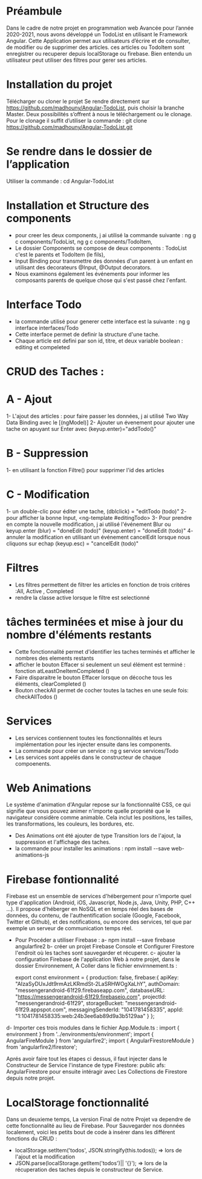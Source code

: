 # Préambule

Dans le cadre de notre projet en programmation web Avancée pour l’année 2020-2021, nous avons développé un TodoList en utilisant le Framework Angular. Cette Application permet aux utilisateurs d’écrire et de consulter, de modifier ou de supprimer des articles. ces articles ou TodoItem sont enregistrer ou recuperer depuis localStorage ou firebase. Bien entendu un utilisateur peut utiliser des filtres pour gerer ses articles.

# Installation du projet
 Télécharger ou cloner le projet
Se rendre directement sur https://github.com/madhouny/Angular-TodoList, puis choisir la branche Master. Deux possibilités s’offrent à nous le téléchargement ou le clonage. Pour le clonage il suffit d’utiliser la commande : git clone https://github.com/madhouny/Angular-TodoList.git

# Se rendre dans le dossier de l’application
Utiliser la commande : cd Angular-TodoList

# Installation et  Structure des components
- pour creer les deux components, j ai utilisé la commande suivante : ng g c components/TodoList,  ng g c components/TodoItem, 
- Le dossier Components se compose de deux components : TodoList  c'est le parents et TodoItem (le fils),
- Input Binding pour transmettre des données d'un parent à un enfant en utilisant des decorateurs @Input, @Output decorators.
- Nous examinons également les événements pour informer les composants parents de quelque chose qui s'est passé chez l'enfant.

# Interface Todo 
- la commande utilisé pour generer cette interface est la suivante : ng g interface interfaces/Todo 
- Cette interface permet de definir la structure d'une tache. 
- Chaque article est defini par son id, titre, et deux variable  boolean : editing et compeleted

# CRUD des Taches : 
  # A - Ajout
1- L'ajout des articles : pour faire passer les données, j ai utilisé Two Way Data Binding avec le [(ngModel)]
2- Ajouter un évenement pour ajouter une tache  on apuyant sur Enter avec (keyup.enter)="addTodo()"
  
  # B -  Suppression
1- en utilisant la fonction Filtre() pour supprimer l'id des articles
  
  # C - Modification
1- un double-clic pour éditer une tache, (dblclick) = "editTodo (todo)"
2- pour afficher la bonne Input, <ng-template #editingTodo> </ng-template>
3- Pour prendre en compte la nouvelle modification, j ai utilisé l'événement Blur ou keyup.enter (blur) = "doneEdit (todo)" (keyup.enter) = "doneEdit (todo)"
4- annuler la modification en utilisant un événement cancelEdit lorsque nous cliquons sur echap (keyup.esc) = "cancelEdit (todo)"

# Filtres 
- Les filtres permettent de filtrer les articles en fonction de trois critéres :All, Active , Completed
- rendre la classe active  lorsque le filtre est selectionné

# tâches terminées et mise à jour du nombre d'éléments restants
- Cette fonctionnalité permet d'identifier les taches terminés et afficher le nombres des elements restants
- afficher le bouton Effacer  si seulement un seul élément est terminé : fonction atLeastOneItemCompleted ()
- Faire disparaitre le bouton Effacer lorsque on  décoche tous les éléments, clearCompleted ()
- Bouton  checkAll permet de cocher toutes la taches en une seule fois: checkAllTodos ()

# Services 
- Les services contiennent toutes les fonctionnalités et leurs implémentation pour les injecter ensuite dans les components. 
- La commande pour créer un service : ng g service services/Todo
- Les services sont appelés dans le constructeur de chaque compoenents. 

# Web Animations
Le système d'animation d'Angular repose sur la fonctionnalité CSS, ce qui signifie que vous pouvez animer n'importe quelle propriété que le navigateur considère comme animable. Cela inclut les positions, les tailles, les transformations, les couleurs, les bordures, etc.

- Des Animations ont été ajouter de type Transition lors de l'ajout, la suppression et l'affichage des taches.
- la commande pour installer les animations : npm install --save web-animations-js

# Firebase fontionnalité
Firebase est un ensemble de services d'hébergement pour n'importe quel type d'application (Android, iOS, Javascript, Node.js, Java, Unity, PHP, C++ ...). Il propose d'héberger en NoSQL et en temps réel des bases de données, du contenu, de l'authentification sociale (Google, Facebook, Twitter et Github), et des notifications, ou encore des services, tel que par exemple un serveur de communication temps réel.

- Pour Procéder a utiliser Firebase :
 a- npm install --save firebase angularfire2
 b- créer un projet  Firebase Console et Configurer Firestore l'endroit où les taches sont sauvegarder et récuperer.
 c- ajouter la configuration Firebase de l'application Web à notre projet, dans le dossier Environnement, A Coller dans le fichier envirnnement.ts : 
 
  export const environment = {
  production: false,
  firebase:{
    apiKey: "AIzaSyDUxJdt9rmAzLKRmdSt-2LaSRHWOgXaLhY",
    authDomain: "messengerandroid-61f29.firebaseapp.com",
    databaseURL: "https://messengerandroid-61f29.firebaseio.com",
    projectId: "messengerandroid-61f29",
    storageBucket: "messengerandroid-61f29.appspot.com",
    messagingSenderId: "1041781458335",
    appId: "1:1041781458335:web:24b3ee6ab89d9a3b5129aa"
  }
};

d- Importer ces trois modules dans le fichier App.Module.ts : 
    import { environment } from '../environments/environment';
    import { AngularFireModule } from 'angularfire2';
    import { AngularFirestoreModule } from 'angularfire2/firestore';  

Aprés avoir faire tout les étapes ci dessus, il faut injecter dans le Constructeur de Service l'instance de type Firestore:  public afs: AngularFirestore 
pour ensuite intéragir avec Les Collections de Firestore depuis notre projet.

# LocalStorage fonctionnalité
Dans un deuxieme temps, La version Final de notre  Projet va dependre de cette fonctionnalité au lieu de Firebase.
Pour Sauvegarder nos données localement, voici les petits bout de code à insérer dans les différent fonctions du CRUD : 
 - localStorage.setItem('todos', JSON.stringify(this.todos)); => lors de l'ajout et la modification
 - JSON.parse(localStorage.getItem('todos')|| '{}'); => lors de la récuperation des taches depuis le constructeur de Service.


